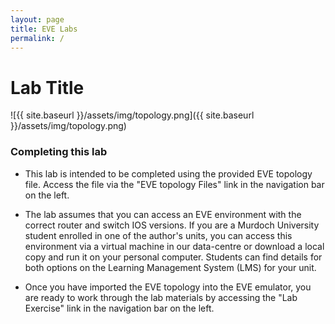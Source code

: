 ```yaml
---
layout: page
title: EVE Labs
permalink: /
---
```

# Lab Title
![{{ site.baseurl }}/assets/img/topology.png]({{ site.baseurl }}/assets/img/topology.png)
### Completing this lab
- This lab is intended to be completed using the provided EVE topology file.  Access the file via the "EVE topology Files" link in the navigation bar on the left.

- The lab assumes that you can access an EVE environment with the correct router and switch IOS versions.  If you are a Murdoch University student enrolled in one of the author's units, you can access this environment via a virtual machine in our data-centre or download a local copy and run it on your personal computer.  Students can find details for both options on the Learning Management System (LMS) for your unit.

- Once you have imported the EVE topology into the EVE emulator, you are ready to work through the lab materials by accessing the "Lab Exercise" link in the navigation bar on the left.
